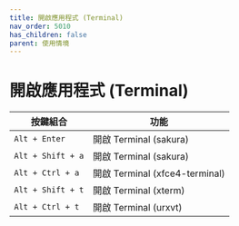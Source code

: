 ```yaml
---
title: 開啟應用程式 (Terminal)
nav_order: 5010
has_children: false
parent: 使用情境
---
```



# 開啟應用程式 (Terminal)

| 按鍵組合 | 功能 |
| --- | --- |
| `Alt + Enter` | 開啟 Terminal (sakura) |
| `Alt + Shift + a` | 開啟 Terminal (sakura) |
| `Alt + Ctrl + a` | 開啟 Terminal (xfce4-terminal) |
| `Alt + Shift + t` | 開啟 Terminal (xterm) |
| `Alt + Ctrl + t` | 開啟 Terminal (urxvt) |
